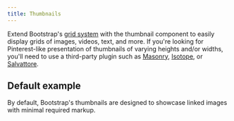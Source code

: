 ```yaml
---
title: Thumbnails
---
```


Extend Bootstrap's <a href="../css/#grid">grid system</a> with the thumbnail component to easily display grids of images, videos, text, and more.
If you're looking for Pinterest-like presentation of thumbnails of varying heights and/or widths, you'll need to use a third-party plugin such as <a href="http://masonry.desandro.com">Masonry</a>, <a href="http://isotope.metafizzy.co">Isotope</a>, or <a href="http://salvattore.com">Salvattore</a>.

<h2 id="thumbnails-default">Default example</h2>
<p>By default, Bootstrap's thumbnails are designed to showcase linked images with minimal required markup.</p>